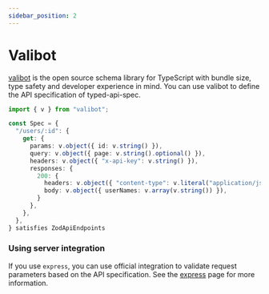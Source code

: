 ```yaml
---
sidebar_position: 2
---
```


# Valibot

[valibot](https://valibot.dev ) is the open source schema library for TypeScript with bundle size, type safety and developer experience in mind.
You can use valibot to define the API specification of typed-api-spec.

```typescript
import { v } from "valibot";

const Spec = {
  "/users/:id": {
    get: {
      params: v.object({ id: v.string() }),
      query: v.object({ page: v.string().optional() }),
      headers: v.object({ "x-api-key": v.string() }),
      responses: {
        200: {
          headers: v.object({ "content-type": v.literal("application/json") }),
          body: v.object({ userNames: v.array(v.string()) }),
        }
      },
    },
  },
} satisfies ZodApiEndpoints
```

### Using server integration

If you use `express`, you can use official integration to validate request parameters based on the API specification.
See the [express](/typed-api-spec/docs/server/express) page for more information.